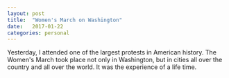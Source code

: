 ```yaml
---
layout: post
title:  "Women's March on Washington"
date:   2017-01-22 
categories: personal
---
```

Yesterday, I attended one of the largest protests in American history.  The Women's March took place not
only in Washington, but in cities all over the country and all over the world.  It was the experience of
a life time.
